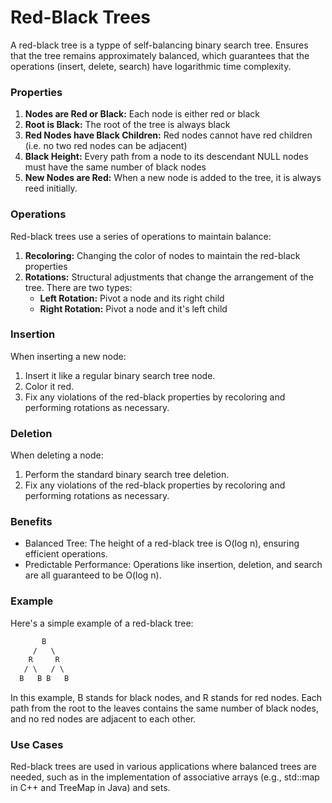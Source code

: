 # Red-Black Trees

A red-black tree is a typpe of self-balancing binary search tree. Ensures that the tree remains approximately balanced, which guarantees that the operations (insert, delete, search) have logarithmic time complexity.

### Properties

1. **Nodes are Red or Black:** Each node is either red or black
2. **Root is Black:** The root of the tree is always black
3. **Red Nodes have Black Children:** Red nodes cannot have red children (i.e. no two red nodes can be adjacent)
4. **Black Height:** Every path from a node to its descendant NULL nodes must have the same number of black nodes
5. **New Nodes are Red:** When a new node is added to the tree, it is always reed initially.


### Operations

Red-black trees use a series of operations to maintain balance:

1. **Recoloring:** Changing the color of nodes to maintain the red-black properties
2. **Rotations:** Structural adjustments that change the arrangement of the tree. There are two types:
    * **Left Rotation:** Pivot a node and its right child
    * **Right Rotation:** Pivot a node and it's left child

### Insertion

When inserting a new node:

1. Insert it like a regular binary search tree node.
2. Color it red.
3. Fix any violations of the red-black properties by recoloring and performing rotations as necessary.


### Deletion

When deleting a node:

1. Perform the standard binary search tree deletion.
2. Fix any violations of the red-black properties by recoloring and performing rotations as necessary.

### Benefits
* Balanced Tree: The height of a red-black tree is O(log n), ensuring efficient operations.
* Predictable Performance: Operations like insertion, deletion, and search are all guaranteed to be O(log n).


### Example

Here's a simple example of a red-black tree:

```css
       B
     /   \
    R     R
   / \   / \
  B   B B   B

```

In this example, B stands for black nodes, and R stands for red nodes. Each path from the root to the leaves contains the same number of black nodes, and no red nodes are adjacent to each other.

### Use Cases

Red-black trees are used in various applications where balanced trees are needed, such as in the implementation of associative arrays (e.g., std::map in C++ and TreeMap in Java) and sets.

